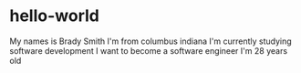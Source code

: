 # hello-world
My names is Brady Smith
I'm from columbus indiana
I'm currently studying software development
I want to become a software engineer
I'm 28 years old
